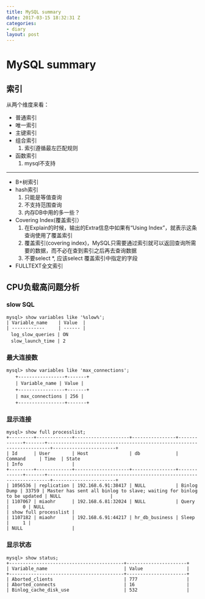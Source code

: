 ```yaml
---
title: MySQL summary
date: 2017-03-15 18:32:31 Z
categories:
- diary
layout: post
---
```


# MySQL summary

## 索引
从两个维度来看：

* 普通索引
* 唯一索引
* 主键索引
* 组合索引
  1. 索引遵循最左匹配规则
* 函数索引
  1. mysql不支持

---
* B+树索引
* hash索引
  1. 只能是等值查询
  2. 不支持范围查询
  2. 内存DB中用的多一些？
* Covering Index(覆盖索引）
  1. 在Explain的时候，输出的Extra信息中如果有“Using Index”，就表示这条查询使用了覆盖索引
  2. 覆盖索引(covering index)，MySQL只需要通过索引就可以返回查询所需要的数据，而不必在查到索引之后再去查询数据
  3. 不要select *, 应该select 覆盖索引中指定的字段
* FULLTEXT全文索引

## CPU负载高问题分析
### slow SQL
```
mysql> show variables like '%slow%'; 
| Variable_name    | Value  |
| ------------     | ------ |
　log_slow_queries | ON 
　slow_launch_time | 2 　
```

### 最大连接数
```
mysql> show variables like 'max_connections'; 
　　+-----------------+-------+ 
　　| Variable_name | Value | 
　　+-----------------+-------+ 
　　| max_connections | 256 | 
　　+-----------------+-------+　
```

### 显示连接
```
mysql> show full processlist;  
+---------+-------------+--------------------+----------------+-------------+-------+-----------------------------------------------------------------------+-----------------------+  
| Id      | User        | Host               | db             | Command     | Time  | State                                                                 | Info                  |  
+---------+-------------+--------------------+----------------+-------------+-------+-----------------------------------------------------------------------+-----------------------+  
| 1056536 | replication | 192.168.6.91:38417 | NULL           | Binlog Dump | 33759 | Master has sent all binlog to slave; waiting for binlog to be updated | NULL                  |  
| 1107067 | miaohr      | 192.168.6.81:32024 | NULL           | Query       |     0 | NULL                                                                  | show full processlist |  
| 1107182 | miaohr      | 192.168.6.91:44217 | hr_db_business | Sleep       |     1 |                                                                       | NULL                  |  
```

### 显示状态
```
mysql> show status;  
+------------------------------------------+----------------------+  
| Variable_name                            | Value                |  
+------------------------------------------+----------------------+  
| Aborted_clients                          | 777                  |  
| Aborted_connects                         | 16                   |  
| Binlog_cache_disk_use                    | 532                  |  
```